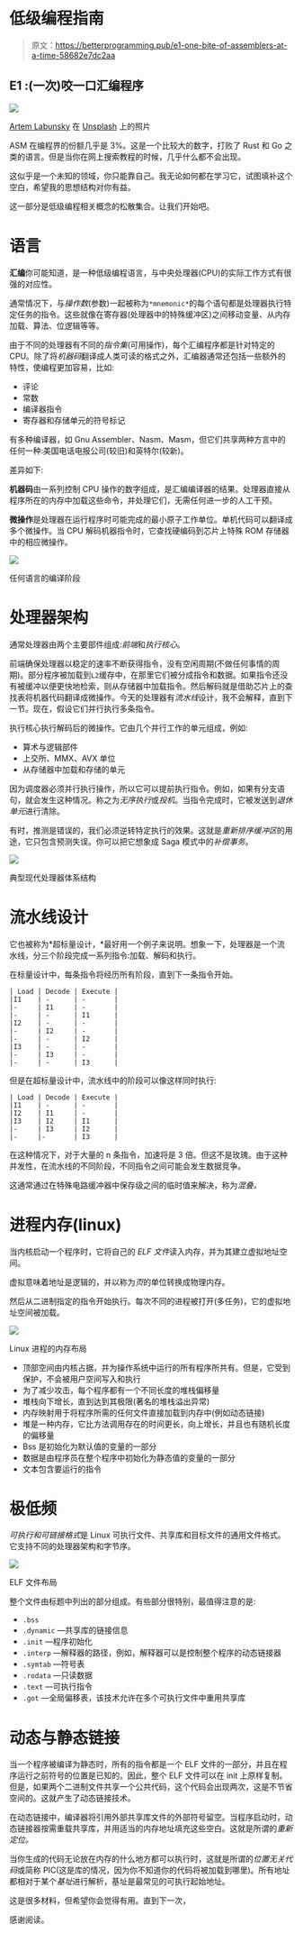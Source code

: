 # 低级编程指南

> 原文：<https://betterprogramming.pub/e1-one-bite-of-assemblers-at-a-time-58682e7dc2aa>

## E1 :(一次)咬一口汇编程序

![](img/59774919d22d730be5d2992ddb5774cb.png)

[Artem Labunsky](https://unsplash.com/@labunsky?utm_source=medium&utm_medium=referral) 在 [Unsplash](https://unsplash.com?utm_source=medium&utm_medium=referral) 上的照片

ASM 在编程界的份额几乎是 3%。这是一个比较大的数字，打败了 Rust 和 Go 之类的语言。但是当你在网上搜索教程的时候，几乎什么都不会出现。

这似乎是一个未知的领域，你只能靠自己。我无论如何都在学习它，试图填补这个空白，希望我的思想结构对你有益。

这一部分是低级编程相关概念的松散集合。让我们开始吧。

# 语言

**汇编**你可能知道，是一种低级编程语言，与中央处理器(CPU)的实际工作方式有很强的对应性。

通常情况下，与*操作数*(参数)一起被称为`*mnemonic*`的每个语句都是处理器执行特定任务的指令。这些就像在寄存器(处理器中的特殊缓冲区)之间移动变量、从内存加载、算法、位逻辑等等。

由于不同的处理器有不同的*指令集*(可用操作)，每个汇编程序都是针对特定的 CPU。除了将*机器码*翻译成人类可读的格式之外，汇编器通常还包括一些额外的特性，使编程更加容易，比如:

*   评论
*   常数
*   编译器指令
*   寄存器和存储单元的符号标记

有多种编译器，如 Gnu Assembler、Nasm、Masm，但它们共享两种方言中的任何一种:美国电话电报公司(较旧)和英特尔(较新)。

差异如下:

**机器码**由一系列控制 CPU 操作的数字组成，是汇编编译器的结果。处理器直接从程序所在的内存中加载这些命令，并处理它们，无需任何进一步的人工干预。

**微操作**是处理器在运行程序时可能完成的最小原子工作单位。单机代码可以翻译成多个微操作。当 CPU 解码机器指令时，它查找硬编码到芯片上特殊 ROM 存储器中的相应微操作。

![](img/acb61a2688aea3b7e228dd69f6ab3bed.png)

任何语言的编译阶段

# 处理器架构

通常处理器由两个主要部件组成:*前端*和*执行核心*。

前端确保处理器以稳定的速率不断获得指令，没有空闲周期(不做任何事情的周期)。部分程序被加载到`L2`缓存中，在那里它们被分成指令和数据。如果指令还没有被缓冲以便更快地检索，则从存储器中加载指令。然后解码就是借助芯片上的查找表将机器代码翻译成微操作。今天的处理器有*流水线*设计，我不会解释，直到下一节。现在，假设它们并行执行多条指令。

执行核心执行解码后的微操作。它由几个并行工作的单元组成，例如:

*   算术与逻辑部件
*   上交所、MMX、AVX 单位
*   从存储器中加载和存储的单元

因为调度器必须并行执行操作，所以它可以提前执行指令。例如，如果有分支语句，就会发生这种情况。称之为*无序执行*或*投机*。当指令完成时，它被发送到*退休单元*进行清除。

有时，推测是错误的，我们必须逆转特定执行的效果。这就是*重新排序缓冲区*的用途，它只包含预测失误。你可以把它想象成 Saga 模式中的*补偿事务*。

![](img/15a3411f58012275ffc179e73987a89a.png)

典型现代处理器体系结构

# **流水线设计**

它也被称为*超标量设计，*最好用一个例子来说明。想象一下，处理器是一个流水线，分三个阶段完成一系列指令:加载、解码和执行。

在标量设计中，每条指令将经历所有阶段，直到下一条指令开始。

```
| Load | Decode | Execute |
|I1    | -      | -       |
|-     | I1     | -       |
|-     | -      | I1      |
|I2    | -      | -       |
|-     | I2     | -       |
|-     | -      | I2      |
|I3    | -      | -       |
|-     | I3     | -       |
|-     | -      | I3      |
```

但是在超标量设计中，流水线中的阶段可以像这样同时执行:

```
| Load | Decode | Execute |
|I1    | -      | -       |
|I2    | I1     | -       |
|I3    | I2     | I1      |
|-     | I3     | I2      |
|-     |-       | I3      | 
```

在这种情况下，对于大量的 n 条指令，加速将是 3 倍。但这不是玫瑰。由于这种并发性，在流水线的不同阶段，不同指令之间可能会发生数据竞争。

这通常通过在特殊电路缓冲器中保存级之间的临时值来解决，称为*混叠。*

# 进程内存(linux)

当内核启动一个程序时，它将自己的 *ELF 文件*读入内存，并为其建立虚拟地址空间。

虚拟意味着地址是逻辑的，并以称为*页*的单位转换成物理内存。

然后从二进制指定的指令开始执行。每次不同的进程被打开(多任务)，它的虚拟地址空间被加载。

![](img/d940ada6f9000209132357c08388f654.png)

Linux 进程的内存布局

*   顶部空间由内核占据，并为操作系统中运行的所有程序所共有。但是，它受到保护，不会被用户空间写入和执行
*   为了减少攻击，每个程序都有一个不同长度的堆栈偏移量
*   堆栈向下增长，直到达到其极限(著名的堆栈溢出异常)
*   内存映射用于将程序所需的任何文件直接加载到内存中(例如动态链接)
*   堆是一种内存，它比方法调用存在的时间更长，向上增长，并且也有随机长度的偏移量
*   Bss 是初始化为默认值的变量的一部分
*   数据是由程序员在整个程序中初始化为静态值的变量的一部分
*   文本包含要运行的指令

# 极低频

*可执行和可链接格式*是 Linux 可执行文件、共享库和目标文件的通用文件格式。它支持不同的处理器架构和字节序。

![](img/e24562e57de683f17a834c0a42969e56.png)

ELF 文件布局

整个文件由标题中列出的部分组成。有些部分很特别，最值得注意的是:

*   `.bss`
*   `.dynamic` —共享库的链接信息
*   `.init` —程序初始化
*   `.interp` —解释器的路径，例如，解释器可以是控制整个程序的动态链接器
*   `.symtab` —符号表
*   `.rodata` —只读数据
*   `.text` —可执行指令
*   `.got` —全局偏移表，该技术允许在多个可执行文件中重用共享库

# **动态与静态链接**

当一个程序被编译为静态时，所有的指令都是一个 ELF 文件的一部分，并且在程序运行之前符号的位置是已知的。因此，整个 ELF 文件可以在 init 上原样复制。但是，如果两个二进制文件共享一个公共代码，这个代码会出现两次，这是不节省空间的。这就产生了动态链接技术。

在动态链接中，编译器将引用外部共享库文件的外部符号留空。当程序启动时，动态链接器按需重载共享库，并用适当的内存地址填充这些空白。这就是所谓的*重新定位。*

当你生成的代码无论放在内存的什么地方都可以执行时，这就是所谓的*位置无关代码*或简称 PIC(这是库的情况，因为你不知道你的代码将被加载到哪里)。所有地址都相对于某个*基址*进行解析，基址是最常见的可执行起始地址。

这是很多材料，但希望你会觉得有用。直到下一次，

感谢阅读。